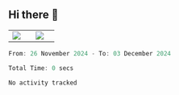 ## Hi there 👋

<p align="center">
  <table align="center">
  <tr border="none">
  <td width="35%" align="center">
    <img  align="center"  src="http://github-profile-summary-cards.vercel.app/api/cards/stats?username=ricepunk&theme=github_dark" />
  </td>
    
  <td width="65%" align="center">
    <img  align="center"  src="http://github-profile-summary-cards.vercel.app/api/cards/profile-details?username=ricepunk&theme=github_dark" />
  </td>
  </tr>
  </table>
</p>

<!--START_SECTION:waka-->

```typescript
From: 26 November 2024 - To: 03 December 2024

Total Time: 0 secs

No activity tracked
```

<!--END_SECTION:waka-->
